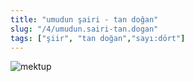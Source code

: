 ```yaml
---
title: "umudun şairi - tan doğan"
slug: "/4/umudun.sairi-tan.dogan"
tags: ["şiir", "tan doğan","sayı:dört"]
---
```


![mektup](/img/4.09.jpg)